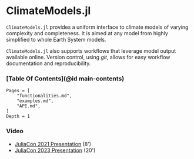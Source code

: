 # ClimateModels.jl

`ClimateModels.jl` provides a uniform interface to climate models of varying complexity and completeness. It is aimed at any model from highly simplified to whole Earth System models. 
 
 
`ClimateModels.jl` also supports workflows that leverage model output available online. Version control, using _git_, allows for  easy workflow documentation and reproducibility.
 
### [Table Of Contents](@id main-contents)

```@contents
Pages = [
    "functionalities.md",
    "examples.md",
    "API.md",
]
Depth = 1
```

### Video 

-  [JuliaCon 2021 Presentation](https://youtu.be/XR5hKCja0uw) (8') 
- [JuliaCon 2023 Presentation](https://youtu.be/_Y6mNrN7eWA?si=gP_BITSTLHhFC20N) (20')
